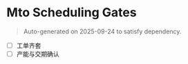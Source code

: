 # Mto Scheduling Gates

> Auto-generated on 2025-09-24 to satisfy dependency.

- [ ] 工单齐套
- [ ] 产能与交期确认
